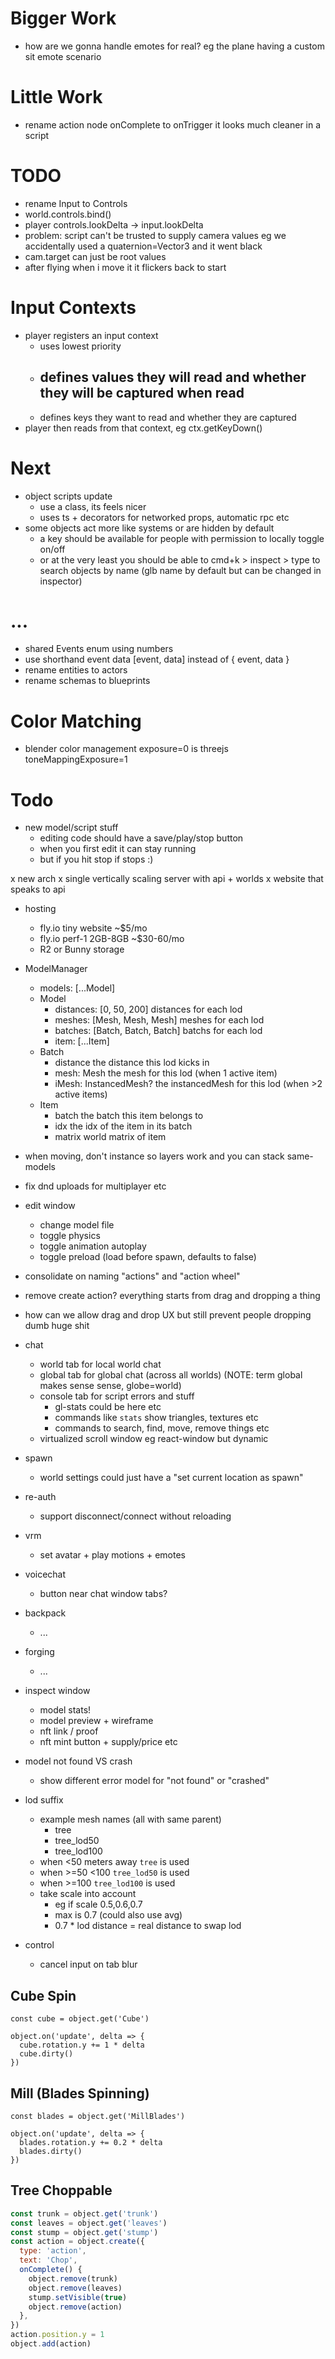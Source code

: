 # Bigger Work

- how are we gonna handle emotes for real? eg the plane having a custom sit emote scenario

# Little Work

- rename action node onComplete to onTrigger it looks much cleaner in a script

# TODO

- rename Input to Controls
- world.controls.bind()
- player controls.lookDelta -> input.lookDelta
- problem: script can't be trusted to supply camera values eg we accidentally used a quaternion=Vector3 and it went black
- cam.target can just be root values
- after flying when i move it it flickers back to start

# Input Contexts

- player registers an input context
  - uses lowest priority
  - ## defines values they will read and whether they will be captured when read
  - defines keys they want to read and whether they are captured
- player then reads from that context, eg ctx.getKeyDown()

# Next

- object scripts update
  - use a class, its feels nicer
  - uses ts + decorators for networked props, automatic rpc etc
- some objects act more like systems or are hidden by default
  - a key should be available for people with permission to locally toggle on/off
  - or at the very least you should be able to cmd+k > inspect > type to search objects by name (glb name by default but can be changed in inspector)

# ...

- shared Events enum using numbers
- use shorthand event data [event, data] instead of { event, data }
- rename entities to actors
- rename schemas to blueprints

# Color Matching

- blender color management exposure=0 is threejs toneMappingExposure=1

# Todo

- new model/script stuff
  - editing code should have a save/play/stop button
  - when you first edit it can stay running
  - but if you hit stop if stops :)

x new arch
x single vertically scaling server with api + worlds
x website that speaks to api

- hosting
  - fly.io tiny website ~$5/mo
  - fly.io perf-1 2GB-8GB ~$30-60/mo
  - R2 or Bunny storage
- ModelManager

  - models: [...Model]
  - Model
    - distances: [0, 50, 200] distances for each lod
    - meshes: [Mesh, Mesh, Mesh] meshes for each lod
    - batches: [Batch, Batch, Batch] batchs for each lod
    - item: [...Item]
  - Batch
    - distance the distance this lod kicks in
    - mesh: Mesh the mesh for this lod (when 1 active item)
    - iMesh: InstancedMesh? the instancedMesh for this lod (when >2 active items)
  - Item
    - batch the batch this item belongs to
    - idx the idx of the item in its batch
    - matrix world matrix of item

- when moving, don't instance so layers work and you can stack same-models
- fix dnd uploads for multiplayer etc
- edit window
  - change model file
  - toggle physics
  - toggle animation autoplay
  - toggle preload (load before spawn, defaults to false)
- consolidate on naming "actions" and "action wheel"
- remove create action? everything starts from drag and dropping a thing
- how can we allow drag and drop UX but still prevent people dropping dumb huge shit
- chat
  - world tab for local world chat
  - global tab for global chat (across all worlds) (NOTE: term global makes sense sense, globe=world)
  - console tab for script errors and stuff
    - gl-stats could be here etc
    - commands like `stats` show triangles, textures etc
    - commands to search, find, move, remove things etc
  - virtualized scroll window eg react-window but dynamic
- spawn
  - world settings could just have a "set current location as spawn"
- re-auth
  - support disconnect/connect without reloading
- vrm
  - set avatar + play motions + emotes
- voicechat
  - button near chat window tabs?
- backpack
  - ...
- forging
  - ...
- inspect window
  - model stats!
  - model preview + wireframe
  - nft link / proof
  - nft mint button + supply/price etc
- model not found VS crash
  - show different error model for "not found" or "crashed"
- lod suffix
  - example mesh names (all with same parent)
    - tree
    - tree_lod50
    - tree_lod100
  - when <50 meters away `tree` is used
  - when >=50 <100 `tree_lod50` is used
  - when >=100 `tree_lod100` is used
  - take scale into account
    - eg if scale 0.5,0.6,0.7
    - max is 0.7 (could also use avg)
    - 0.7 \* lod distance = real distance to swap lod
- control
  - cancel input on tab blur

## Cube Spin

```
const cube = object.get('Cube')

object.on('update', delta => {
  cube.rotation.y += 1 * delta
  cube.dirty()
})
```

## Mill (Blades Spinning)

```
const blades = object.get('MillBlades')

object.on('update', delta => {
  blades.rotation.y += 0.2 * delta
  blades.dirty()
})
```

## Tree Choppable

```jsx
const trunk = object.get('trunk')
const leaves = object.get('leaves')
const stump = object.get('stump')
const action = object.create({
  type: 'action',
  text: 'Chop',
  onComplete() {
    object.remove(trunk)
    object.remove(leaves)
    stump.setVisible(true)
    object.remove(action)
  },
})
action.position.y = 1
object.add(action)
```
